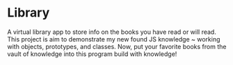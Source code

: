 # Library

A virtual library app to store info on the books you have read or will read. This project is aim to demonstrate my new found JS knowledge ~ working with objects, prototypes, and classes. Now, put your favorite books from the vault of knowledge into this program build with knowledge!

